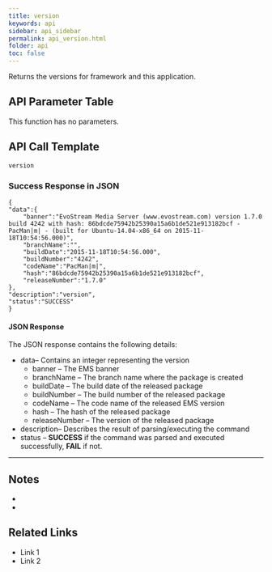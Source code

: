 ```yaml
---
title: version
keywords: api
sidebar: api_sidebar
permalink: api_version.html
folder: api
toc: false
---
```




Returns the versions for framework and this application.





## API Parameter Table

This function has no parameters.



## API Call Template

``` 
version
```



### Success Response in JSON

``` 
{
"data":{
    "banner":"EvoStream Media Server (www.evostream.com) version 1.7.0 build 4242 with hash: 86bdcde75942b25390a15a6b1de521e913182bcf - PacMan|m| - (built for Ubuntu-14.04-x86_64 on 2015-11-18T10:54:56.000)",
    "branchName":"",
    "buildDate":"2015-11-18T10:54:56.000",
    "buildNumber":"4242",
    "codeName":"PacMan|m|",
    "hash":"86bdcde75942b25390a15a6b1de521e913182bcf",
    "releaseNumber":"1.7.0"
},
"description":"version",
"status":"SUCCESS"
}
```



#### JSON Response

The JSON response contains the following details:

- data– Contains an integer representing the version
  - banner – The EMS banner
  - branchName – The branch name where the package is created
  - buildDate – The build date of the released package
  - buildNumber – The build number of the released package
  - codeName – The code name of the released EMS version
  - hash – The hash of the released package
  - releaseNumber – The version of the released package
- description– Describes the result of parsing/executing the command
- status – **SUCCESS** if the command was parsed and executed successfully, **FAIL** if not.

------

## Notes

- ​
- ​





## **Related Links**

- Link 1
- Link 2
